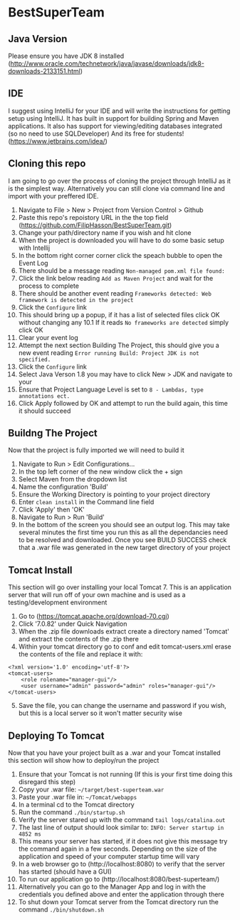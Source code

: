 # BestSuperTeam

## Java Version
Please ensure you have JDK 8 installed (http://www.oracle.com/technetwork/java/javase/downloads/jdk8-downloads-2133151.html)

## IDE
I suggest using IntelliJ for your IDE and will write the instructions for getting setup using IntelliJ. 
It has built in support for building Spring and Maven applications. 
It also has support for viewing/editing databases integrated (so no need to use SQLDeveloper)
And its free for students! (https://www.jetbrains.com/idea/)

## Cloning this repo
I am going to go over the process of cloning the project through IntelliJ as it is the simplest way.
Alternatively you can still clone via command line and import with your preffered IDE.

1. Navigate to File > New > Project from Version Control > Github
2. Paste this repo's repoistory URL in the the top field (https://github.com/FilipHasson/BestSuperTeam.git)
3. Change your path/directory name if you wish and hit clone
4. When the project is downloaded you will have to do some basic setup with Intellij
5. In the bottom right corner corner click the speach bubble to open the Event Log
6. There should be a message reading `Non-managed pom.xml file found:`
7. Click the link below reading `Add as Maven Project` and wait for the process to complete
8. There should be another event reading `Frameworks detected: Web framework is detected in the project`
9. Click the `Configure` link
10. This should bring up a popup, if it has a list of selected files click OK without changing any
10.1 If it reads `No frameworks are detected` simply click OK 
11. Clear your event log
12. Attempt the next section Building The Project, this should give you a new event reading `Error running Build: Project JDK is not specified.`
13. Click the `Configure` link
14. Select Java Verson 1.8 you may have to click New > JDK and navigate to your 
15. Ensure that Project Language Level is set to `8 - Lambdas, type annotations ect.`
16. Click Apply followed by OK and attempt to run the build again, this time it should succeed

## Buildng The Project
Now that the project is fully imported we will need to build it
1. Navigate to Run > Edit Configurations...
2. In the top left corner of the new window click the + sign
3. Select Maven from the dropdown list
4. Name the configuration 'Build'
5. Ensure the Working Directory is pointing to your project directory 
6. Enter `clean install` in the Command line field
7. Click 'Apply' then 'OK'
8. Navigate to Run > Run 'Build'
9. In the bottom of the screen you should see an output log. This may take several minutes the first time you run this as all the dependancies need to be resolved and downloaded. Once you see BUILD SUCCESS check that a .war file was generated in the new target directory of your project

## Tomcat Install
This section will go over installing your local Tomcat 7. 
This is an application server that will run off of your own machine and is used as a testing/development environment

1. Go to (https://tomcat.apache.org/download-70.cgi)
2. Click '7.0.82' under Quick Navigation
3. When the .zip file downloads extract create a directory named 'Tomcat' and extract the contents of the .zip there
4. Within your tomcat directory go to conf and edit tomcat-users.xml erase the contents of the file and replace it with:
```
<?xml version='1.0' encoding='utf-8'?>
<tomcat-users>
	<role rolename="manager-gui"/>
	<user username="admin" password="admin" roles="manager-gui"/>
</tomcat-users>
```
5. Save the file, you can change the username and password if you wish, but this is a local server so it won't matter security wise


## Deploying To Tomcat
Now that you have your project built as a .war and your Tomcat installed this section will show how to deploy/run the project
1. Ensure that your Tomcat is not running (If this is your first time doing this disregard this step)
2. Copy your .war file: `~/target/best-superteam.war`
3. Paste your .war file in: `~/Tomcat/webapps`
4. In a terminal cd to the Tomcat directory
5. Run the command `./bin/startup.sh`
6. Verify the server stared up with the command `tail logs/catalina.out`
7. The last line of output should look similar to: `INFO: Server startup in 4852 ms`
8. This means your server has started, if it does not give this message try the command again in a few seconds.
   Depending on the size of the application and speed of your computer startup time will vary
9. In a web browser go to (http://localhost:8080) to verify that the server has started (should have a GUI)
10. To run our application go to (http://localhost:8080/best-superteam/)
11. Alternatively you can go to the Manager App and log in with the credentials you defined above and enter the application through there
12. To shut down your Tomcat server from the Tomcat directory run the command `./bin/shutdown.sh`

